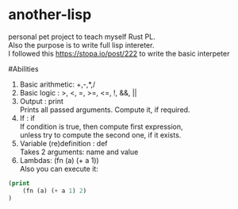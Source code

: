 # another-lisp
personal pet project to teach myself Rust PL.<br/>
Also the purpose is to write full lisp intereter.<br/>
I followed this https://stopa.io/post/222 to write the basic interpeter<br/>

#Abilities
1) Basic arithmetic: +,-,*,/<br/>
2) Basic logic     : >, <, =, >=, <=, !, &&, ||<br/>
3) Output          : print<br/>
Prints all passed arguments. Compute it, if required.<br/>
4) If              : if<br/>
If condition is true, then compute first expression,<br/> 
unless try to compute the second one, if it exists.<br/>
5) Variable (re)definition : def<br/>
Takes 2 arguments: name and value<br/>
6) Lambdas: (fn (a) (+ a 1))<br/>
Also you can execute it:<br/>

```lisp
(print
    (fn (a) (+ a 1) 2)
)
```
